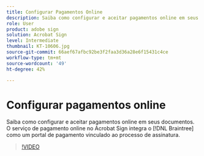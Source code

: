 ```yaml
---
title: Configurar Pagamentos Online
description: Saiba como configurar e aceitar pagamentos online em seus documentos
role: User
product: adobe sign
solution: Acrobat Sign
level: Intermediate
thumbnail: KT-10606.jpg
source-git-commit: 66aef67afbc92be3f2faa3d36a28e6f15431c4ce
workflow-type: tm+mt
source-wordcount: '49'
ht-degree: 42%

---
```


# Configurar pagamentos online

Saiba como configurar e aceitar pagamentos online em seus documentos. O serviço de pagamento online no Acrobat Sign integra o [!DNL Braintree] como um portal de pagamento vinculado ao processo de assinatura.

>[!VIDEO](https://video.tv.adobe.com/v/345753?hidetitle=true)


